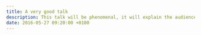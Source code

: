 ```yaml
---
title: A very good talk
description: This talk will be phenomenal, it will explain the audience how to raise rabbits in a tiny flat.
date: 2016-05-27 09:20:00 +0100
---
```

